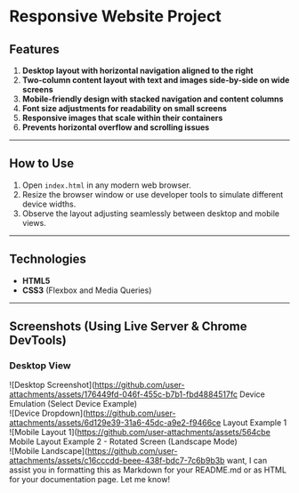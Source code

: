 

# Responsive Website Project

## Features
1. **Desktop layout with horizontal navigation aligned to the right**  
2. **Two-column content layout with text and images side-by-side on wide screens**  
3. **Mobile-friendly design with stacked navigation and content columns**  
4. **Font size adjustments for readability on small screens**  
5. **Responsive images that scale within their containers**  
6. **Prevents horizontal overflow and scrolling issues**

***

## How to Use
1. Open `index.html` in any modern web browser.  
2. Resize the browser window or use developer tools to simulate different device widths.  
3. Observe the layout adjusting seamlessly between desktop and mobile views.

***

## Technologies
- **HTML5**  
- **CSS3** (Flexbox and Media Queries)

***

## Screenshots (Using Live Server & Chrome DevTools)

### Desktop View  
![Desktop Screenshot](https://github.com/user-attachments/assets/176449fd-046f-455c-b7b1-fbd4884517fc Device Emulation (Select Device Example)  
![Device Dropdown](https://github.com/user-attachments/assets/6d129e39-31a6-45dc-a9e2-f9466ce Layout Example 1  
![Mobile Layout 1](https://github.com/user-attachments/assets/564cbe Mobile Layout Example 2 - Rotated Screen (Landscape Mode)  
![Mobile Landscape](https://github.com/user-attachments/assets/c16cccdd-beee-438f-bdc7-7c6b9b3b want, I can assist you in formatting this as Markdown for your README.md or as HTML for your documentation page. Let me know!
